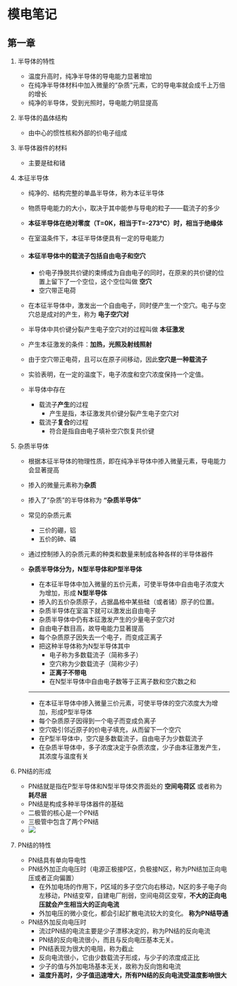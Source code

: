 # 模电笔记

## 第一章

1. 半导体的特性

   - 温度升高时，纯净半导体的导电能力显著增加
   - 在纯净半导体材料中加入微量的“杂质”元素，它的导电率就会成千上万倍的增长
   - 纯净的半导体，受到光照时，导电能力明显提高

2. 半导体的晶体结构

   - 由中心的惯性核和外部的价电子组成

3. 半导体器件的材料

   - 主要是硅和锗

4. 本征半导体

   - 纯净的、结构完整的单晶半导体，称为本征半导体

   - 物质导电能力的大小，取决于其中能参与导电的粒子——载流子的多少

   - **本征半导体在绝对零度（T=0K，相当于T=-273℃）时，相当于绝缘体**

   - 在室温条件下，本征半导体便具有一定的导电能力

   - #### 本征半导体中的载流子包括自由电子和空穴 

     - 价电子挣脱共价键的束缚成为自由电子的同时，在原来的共价键的位置上留下了一个空位，这个空位叫做 **空穴**
     - 空穴带正电荷

   - 在本征半导体中，激发出一个自由电子，同时便产生一个空穴。电子与空穴总是成对的产生，称为 **电子空穴对**

   - 半导体中共价键分裂产生电子空穴对的过程叫做 **本征激发**

   - 产生本征激发的条件：**加热，光照及射线照射**

   - 由于空穴带正电荷，且可以在原子间移动，因此**空穴是一种载流子** 

   - 实验表明，在一定的温度下，电子浓度和空穴浓度保持一个定值。

   - 半导体中存在

     - 载流子**产生**的过程
       - 产生是指，本征激发共价键分裂产生电子空穴对
     - 载流子**复合**的过程
       - 符合是指自由电子填补空穴恢复共价键

5. 杂质半导体

   - 根据本征半导体的物理性质，即在纯净半导体中掺入微量元素，导电能力会显著提高

   - 掺入的微量元素称为**杂质**

   - 掺入了“杂质”的半导体称为 **“杂质半导体”**

   - 常见的杂质元素

     - 三价的硼，铝
     - 五价的砷、磷

   - 通过控制掺入的杂质元素的种类和数量来制成各种各样的半导体器件

   - **杂质半导体分为，N型半导体和P型半导体**

     - 在本征半导体中加入微量的五价元素，可使半导体中自由电子浓度大为增加，形成 **N型半导体**
     - 掺入的五价杂质原子，占据晶格中某些硅（或者锗）原子的位置。
     - 杂质半导体在室温下就可以激发出自由电子
     - 杂质半导体中仍有本征激发产生的少量电子空穴对
     - 自由电子数目高，故导电能力显著提高
     - 每个杂质原子因失去一个电子，而变成正离子
     - 把这种半导体称为N型半导体其中
       - 电子称为多数载流子（简称多子）
       - 空穴称为少数载流子（简称少子）
       - **正离子不带电**
       - 在N型半导体中自由电子数等于正离子数和空穴数之和

     ---

     - 在本征半导体中掺入微量三价元素，可使半导体的空穴浓度大为增加，形成P型半导体
     - 每个杂质原子因得到一个电子而变成负离子
     - 空穴吸引邻近原子的价电子填充，从而留下一个空穴
     - 在P型半导体中，空穴是多数载流子，自由电子为少数载流子
     - 在杂质半导体中，多子浓度决定于杂质浓度，少子由本征激发产生，其浓度与温度有关

6. PN结的形成

   - PN结就是指在P型半导体和N型半导体交界面处的 **空间电荷区** 或者称为 **耗尽层**
   - PN结是构成多种半导体器件的基础
   - 二极管的核心是一个PN结 
   - 三极管中包含了两个PN结
   - ![](..\..\resource\PN结.png)

7. PN结的特性
   - PN结具有单向导电性
   - PN结外加正向电压时（电源正极接P区，负极接N区，称为PN结加正向电压或者正向偏置）
     - 在外加电场的作用下，P区域的多子空穴向右移动，N区的多子电子向左移动，PN结变窄，自建电厂削弱，空间电荷区变窄，**不大的正向电压就会产生相当大的正向电流**
     - 外加电压的微小变化，都会引起扩散电流较大的变化。 **称为PN结导通**
   - PN结外加反向电压时
     - 流过PN结的电流主要是少子漂移决定的，称为PN结的反向电流
     - PN结的反向电流很小，而且与反向电压基本无关。
     - PN结表现为很大的电阻，称为截止
     - 反向电流很小，它由少数载流子形成，与少子的浓度成正比
     - 少子的值与外加电场基本无关，故称为反向饱和电流
     - **温度升高时，少子值迅速增大，所有PN结的反向电流受温度影响很大**